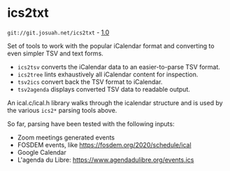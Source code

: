 ics2txt
=======
`git://git.josuah.net/ics2txt` - [1.0](/ics2txt/ics2txt-1.0.tgz)

Set of tools to work with the popular iCalendar format and converting to even
simpler TSV and text forms.

* `ics2tsv` converts the iCalendar data to an easier-to-parse TSV format.
* `ics2tree` lints exhaustively all iCalendar content for inspection.
* `tsv2ics` convert back the TSV format to iCalendar.
* `tsv2agenda` displays converted TSV data to readable output.

An ical.c/ical.h library walks through the icalendar structure and is
used by the various `ics2*` parsing tools above.

So far, parsing have been tested with the following inputs:

* Zoom meetings generated events
* FOSDEM events, like <https://fosdem.org/2020/schedule/ical>
* Google Calendar
* L'agenda du Libre: <https://www.agendadulibre.org/events.ics>
